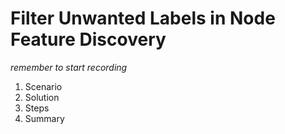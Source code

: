 # Filter Unwanted Labels in Node Feature Discovery

*remember to start recording*

1. Scenario
2. Solution
3. Steps
4. Summary

